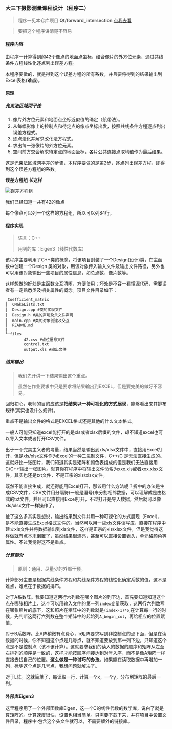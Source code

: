 ### 大三下摄影测量课程设计（程序二）

>程序一见本仓库项目  **Qt/forward_intersection** [点我去看](https://gitee.com/xiaoke0o/UniversityCodeWork/tree/master/Qt/forward_intersection)

> 要把这个程序讲清楚不容易

#### 程序内容

由程序一计算得到的42个像点的地面点坐标，结合像片的外方位元素，通过共线条件方程线性化逐点列出误差方程。

本程序要做的，就是得到这个误差方程的所有系数，并且要将得到的结果输出到Excel表格(**难点)**。



#### 原理

##### 光束法区域网平差

1. 像片外方位元素和地面点坐标近似值的确定（航带法）。
2. 从每幅影像上的控制点和待定点的像点坐标出发，按照共线条件方程逐点列出误差方程式。
3. 逐点法化并解求改化法方程式。
4. 求出每一张像片的外方位元素。
5. 空间前方交会解求待定点的地面坐标，各片公共连接点取均值作为最后结果。

这是光束法区域网平差的步骤，本程序要做的是第2步，逐点列出误差方程，即得到这个误差方程组的系数。

**误差方程组 长这样**

![误差方程组](https://images.gitee.com/uploads/images/2020/0224/221957_d2bce845_5199880.png "屏幕截图.png")


我们已经知道一共有42的像点

每个像点可以列一个这样的方程组，所以可以列84行。

#### 程序实现

> 语言：C++
>
> 用到的库：Eigen3（线性代数库）

该程序主要利用了C++类的概念，将该项目封装了一个Design(设计)类，在主函数中创建一个Design 类的对象，用该对象传入输入文件及输出文件路径，另外也可以用该对象输出一些项目的属性信息，如总点数、像片数等。

这样想做的好处是主函数交互清晰，方便使用；坏处是不容一看懂源代码，需要读者有一定熟悉类及相关属性的概念。项目文件目录如下：

```shell
 Coefficient_matrix
│  CMakeLists.txt
│  Design.cpp #类的实现文件
│  Design.h #类的声明及头文件声明
│  main.cpp #类的对象创建及交互
│  README.md
|
└─files
        42.csv #点位信息文件
        control.txt
        output.xls #输出文件
```

##### 结果输出

> 我们先开讲一下结果输出这个重点。
>
> 虽然在作业要求中只是要求将结果输出到EXCEL，但是要完美的做好不容易。

回归初心，老师的目的应该是**把结果以一种可视化的方式展现**，能够看出来其排布规律(其实也没什么规律)。

重点不是输出文件的格式是EXCEL格式还是其他的什么文本格式。

一般人可能只知道excel能打开的是xls或者xlsx后缀的文件，却不知道excel也可以导入文本或者打开CSV文件。

出于一个完美主义者的考量，结果当然是输出到xls/xlsx文件中，直接用Excel打开，但是xls/xlsx文件作为Excel的一种二进制文件，C++/C 是无法直接生成的。这就好比一张图片，我们知道其实是矩阵和颜色表组成的但是我们无法直接用C/C++输出一张图片。就算你在程序中将输出文件命名为xxx.xls或者xxx.xlsx文件，其实也还是txt文件，不是正宗的xls/xlsx文件。

既然不能直接生成，就还得能用Excel打开，那该用什么方法呢？折中的办法是生成CSV文件，CSV文件用分隔符(一般是逗号)来分割相邻数据，可以理解成是由格式的txt文件，并且可以直接用Excel打开，不过打开是导入数据，然后就可以像xls/xlsx文件一样操作了。



扯了这么多其实是想说，输出结果到文件并用一种可视化的方式展现（Excel），是不能直接生成Excel格式文件的。当然可以用一些xls文件读写库，直接在程序中建立xls文件并将数据输出到xls文件，这样是正宗的xls/xlsx文件，但是我觉得这样做就有点本末倒置了，虽然结果很漂亮，甚至可以直接设置表头，单元格颜色等属性。不过我觉得这不是重点。

##### 计算部分

> 原则：通用、尽量少的外部干预。

计算部分主要是根据共线条件方程和共线条件方程的线性化确定系数的值，这不是难点，难点在于数据的排布。

对于A系数阵。我要知道这两行六列数在哪个图片的列下边，首先要知道知道这个点在哪张相片上，这个可以用输入文件的第一列`index`变量获取，这两行六列数写在哪张照片的底下，这和照片在矩阵中的列数就是`(index-1)*6`,在计算每一行的时候，先判断这两行六列数在整个矩阵中的起始列`A_begin_col`，再给相应的位置赋值。

对于B系数阵。比A阵稍微有点费心，b矩阵要求写到非控制点的点下面，但是在读数据的时候，你不知道这个点是几号点，就不知道要放到那一列下边，只知道这个点是不是控制点（该不该计算）。这就要求我们的读入的数据的顺序和矩阵从左至右排列的顺序是一致的，这样才能按顺序间接达到对号入座，而不是像A矩阵一样直接去找自己的位置。**这么做是一种讨巧的办法**。如果能在读取数据中再增加一列，标明这个点是几号点，我想问题就解决了。

对于L阵。这就简单了，每读取一行，计算一个x，一个y，分布到矩阵的最后一列。

#### 外部库Eigen3

这里程序用了一个外部函数库Eigen，这一个C的线性代数的数学库，说白了就是算矩阵的。计算速度很快，设置也相当简单。只需要下载下来，并在项目中设置文件目录，程序中·包含这个头文件就可以，不需要额外的链接库。
